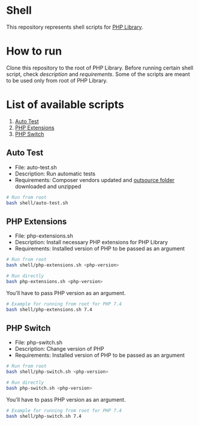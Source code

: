 # Shell

This repository represents shell scripts for [PHP Library].

# How to run

Clone this repository to the root of PHP Library. Before running certain shell script, check *description* and *requirements*. Some of the scripts are meant to be used only from root of PHP Library.

# List of available scripts

1. [Auto Test]
2. [PHP Extensions]
3. [PHP Switch]

## Auto Test

* File: auto-test.sh
* Description: Run automatic tests
* Requirements: Composer vendors updated and [outsource folder] downloaded and unzipped

```bash
# Run from root
bash shell/auto-test.sh
```

## PHP Extensions

* File: php-extensions.sh
* Description: Install necessary PHP extensions for PHP Library
* Requirements: Installed version of PHP to be passed as an argument

```bash
# Run from root
bash shell/php-extensions.sh <php-version>

# Run directly
bash php-extensions.sh <php-version>
```

You'll have to pass PHP version as an argument.

```bash
# Example for running from root for PHP 7.4
bash shell/php-extensions.sh 7.4
```

## PHP Switch

* File: php-switch.sh
* Description: Change version of PHP
* Requirements: Installed version of PHP to be passed as an argument

```bash
# Run from root
bash shell/php-switch.sh <php-version>

# Run directly
bash php-switch.sh <php-version>
```

You'll have to pass PHP version as an argument.

```bash
# Example for running from root for PHP 7.4
bash shell/php-switch.sh 7.4
```

[Auto Test]: README.md#auto-test
[PHP Extensions]: README.md#php-extensions
[PHP Switch]: README.md#php-switch
[outsource folder]: https://github.com/php-library-league/outsource
[PHP Library]: https://github.com/90zlaya/php-library
